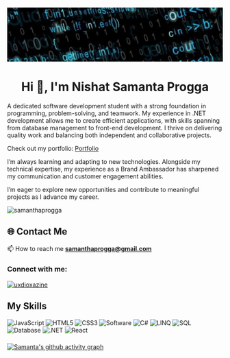 ![logo](banner.github.jpg)

<h1 align="center">Hi 👋, I'm Nishat Samanta Progga</h1>


A dedicated software development student with a strong foundation in programming, problem-solving, and teamwork. My experience in .NET development allows me to create efficient applications, with skills spanning from database management to front-end development. I thrive on delivering quality work and balancing both independent and collaborative projects.

Check out my portfolio: [Portfolio](https://samanthaprogga.github.io/my-portfolio/)

I’m always learning and adapting to new technologies. Alongside my technical expertise, my experience as a Brand Ambassador has sharpened my communication and customer engagement abilities.

I’m eager to explore new opportunities and contribute to meaningful projects as I advance my career.

<p align="left"> <img src="https://komarev.com/ghpvc/?username=samanthaprogga&label=Profile%20views&color=0e75b6&style=flat" alt="samanthaprogga" /> </p>

## 🌐 Contact Me
📫 How to reach me **samanthaprogga@gmail.com**

<h3 align="left">Connect with me:</h3>
<p align="left">
<a href="https://instagram.com/uxdioxazine" target="blank"><img align="center" src="https://raw.githubusercontent.com/rahuldkjain/github-profile-readme-generator/master/src/images/icons/Social/instagram.svg" alt="uxdioxazine" height="30" width="40" /></a>
</p>


<h2 align="left"> My Skills</h2>

![JavaScript](https://img.shields.io/badge/CODE-JAVASCRIPT-blue?style=for-the-badge)
![HTML5](https://img.shields.io/badge/WEB-HTML-blue?style=for-the-badge)
![CSS3](https://img.shields.io/badge/WEB-CSS-blue?style=for-the-badge)
![Software](https://img.shields.io/badge/SOFTWARE-MICROSOFT-blue?style=for-the-badge)
![C#](https://img.shields.io/badge/CODE-C%23-blue?style=for-the-badge)
![LINQ](https://img.shields.io/badge/TECH-LINQ-blue?style=for-the-badge)
![SQL](https://img.shields.io/badge/DATABASE-SQL-blue?style=for-the-badge)
![Database](https://img.shields.io/badge/DATABASE-MySQL-blue?style=for-the-badge)
![.NET](https://img.shields.io/badge/FRAMEWORK-.NET-blue?style=for-the-badge)
![React](https://img.shields.io/badge/WEB-React-blue?style=for-the-badge)





###
[![Samanta's github activity graph](https://github-readme-activity-graph.vercel.app/graph?username=samanthaprogga&bg_color=2f2d2e&color=d1daff&line=a7bcec&point=76767f&area=true&hide_border=true)](https://github.com/ashutosh00710/github-readme-activity-graph)
